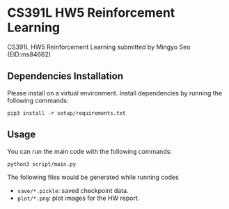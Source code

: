 # CS391L HW5 Reinforcement Learning
CS391L HW5 Reinforcement Learning submitted by Mingyo Seo (EID:ms84662)

## Dependencies Installation
Please install on a virtual environment.
Install dependencies by running the following commands:

```
pip3 install -r setup/requirements.txt
```

## Usage
You can run the main code with the following commands:
```
python3 script/main.py
```
The following files would be generated while running codes
- `save/*.pickle`: saved checkpoint data.
- `plot/*.png`: plot images for the HW report.
